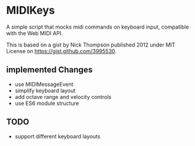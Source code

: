 # MIDIKeys
A simple script that mocks midi commands on keyboard input, compatible with the Web MIDI API. 

This is based on a gist by Nick Thompson published 2012 under MIT License on <https://gist.github.com/3995530>.

## implemented Changes
- use MIDIMessageEvent
- simplify keyboard layout
- add octave range and velocity controls
- use ES6 module structure

## TODO
- support different keyboard layouts
